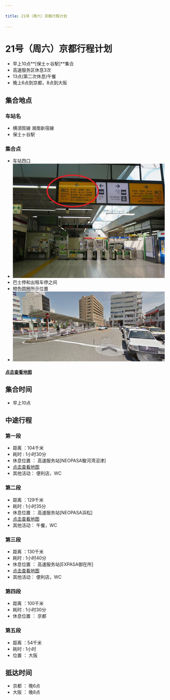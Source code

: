 ```yaml
---

title: 21号（周六）京都行程计划

---
```


# 21号（周六）京都行程计划

* 早上10点**[保土ヶ谷駅]**集合
* 高速服务区休息3次
* 13点(第二次休息)午餐
* 晚上6点到京都，8点到大阪

## 集合地点

### 车站名

* 横須賀線 湘南新宿線
* 保土ヶ谷駅

### 集合点

* 车站西口
* ![Alt text](hodo_west.jpg "Optional title")
* 巴士停和出租车停之间
 * 橙色圆圈所示位置
* ![Alt text](accp.jpg "Optional title")

#### <a href="https://goo.gl/maps/oY6KUuzC6Nu">点击查看地图</a>


## 集合时间

* 早上10点

## 中途行程

### 第一段

* 距离 ：104千米
* 耗时 : 1小时30分
* 休息位置 ： 高速服务站[NEOPASA駿河湾沼津]
 * <a href="https://goo.gl/maps/dr3fWd8kQRy">点击查看地图</a>
* 其他活动： 便利店，WC
 
### 第二段

* 距离 ：129千米
* 耗时 : 1小时35分
* 休息位置 ： 高速服务站[NEOPASA浜松]
 * <a href="https://goo.gl/maps/3cNp7H8EwH62">点击查看地图</a>
* 其他活动： 午餐，WC
 
### 第三段

* 距离 ：130千米
* 耗时 : 1小时40分
* 休息位置 ： 高速服务站[EXPASA御在所]
 * <a href="https://goo.gl/maps/WRPmZKsGcDp">点击查看地图</a>
* 其他活动： 便利店，WC
 
### 第四段

* 距离 ：100千米
* 耗时 : 1小时30分
* 休息位置 ： 京都

### 第五段

* 距离 ：54千米
* 耗时 : 1小时
* 位置 ： 大阪

## 抵达时间

* 京都 ： 晚6点
* 大阪 ： 晚8点

